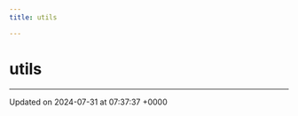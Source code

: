```yaml
---
title: utils

---
```


# utils








-------------------------------

Updated on 2024-07-31 at 07:37:37 +0000